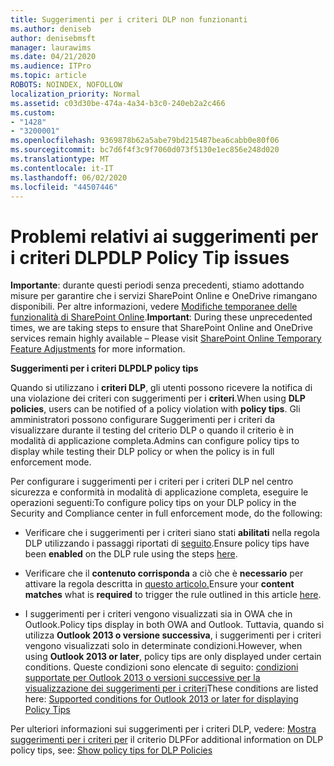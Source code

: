 ```yaml
---
title: Suggerimenti per i criteri DLP non funzionanti
ms.author: deniseb
author: denisebmsft
manager: laurawims
ms.date: 04/21/2020
ms.audience: ITPro
ms.topic: article
ROBOTS: NOINDEX, NOFOLLOW
localization_priority: Normal
ms.assetid: c03d30be-474a-4a34-b3c0-240eb2a2c466
ms.custom:
- "1428"
- "3200001"
ms.openlocfilehash: 9369878b62a5abe79bd215487bea6cabb0e80f06
ms.sourcegitcommit: bc7d6f4f3c9f7060d073f5130e1ec856e248d020
ms.translationtype: MT
ms.contentlocale: it-IT
ms.lasthandoff: 06/02/2020
ms.locfileid: "44507446"
---
```

# <a name="dlp-policy-tip-issues"></a><span data-ttu-id="6739c-102">Problemi relativi ai suggerimenti per i criteri DLP</span><span class="sxs-lookup"><span data-stu-id="6739c-102">DLP Policy Tip issues</span></span>

<span data-ttu-id="6739c-103">**Importante**: durante questi periodi senza precedenti, stiamo adottando misure per garantire che i servizi SharePoint Online e OneDrive rimangano disponibili. Per altre informazioni, vedere [Modifiche temporanee delle funzionalità di SharePoint Online](https://aka.ms/ODSPAdjustments).</span><span class="sxs-lookup"><span data-stu-id="6739c-103">**Important**: During these unprecedented times, we are taking steps to ensure that SharePoint Online and OneDrive services remain highly available – Please visit [SharePoint Online Temporary Feature Adjustments](https://aka.ms/ODSPAdjustments) for more information.</span></span>

<span data-ttu-id="6739c-104">**Suggerimenti per i criteri DLP**</span><span class="sxs-lookup"><span data-stu-id="6739c-104">**DLP policy tips**</span></span>

<span data-ttu-id="6739c-105">Quando si utilizzano i **criteri DLP**, gli utenti possono ricevere la notifica di una violazione dei criteri con suggerimenti per i **criteri**.</span><span class="sxs-lookup"><span data-stu-id="6739c-105">When using **DLP policies**, users can be notified of a policy violation with **policy tips**.</span></span> <span data-ttu-id="6739c-106">Gli amministratori possono configurare Suggerimenti per i criteri da visualizzare durante il testing del criterio DLP o quando il criterio è in modalità di applicazione completa.</span><span class="sxs-lookup"><span data-stu-id="6739c-106">Admins can configure policy tips to display while testing their DLP policy or when the policy is in full enforcement mode.</span></span>
  
<span data-ttu-id="6739c-107">Per configurare i suggerimenti per i criteri per i criteri DLP nel centro sicurezza e conformità in modalità di applicazione completa, eseguire le operazioni seguenti:</span><span class="sxs-lookup"><span data-stu-id="6739c-107">To configure policy tips on your DLP policy in the Security and Compliance center in full enforcement mode, do the following:</span></span>
  
- <span data-ttu-id="6739c-108">Verificare che i suggerimenti per i criteri siano stati **abilitati** nella regola DLP utilizzando i passaggi riportati di [seguito](https://docs.microsoft.com/microsoft-365/compliance/use-notifications-and-policy-tips).</span><span class="sxs-lookup"><span data-stu-id="6739c-108">Ensure policy tips have been **enabled** on the DLP rule using the steps [here](https://docs.microsoft.com/microsoft-365/compliance/use-notifications-and-policy-tips).</span></span>

- <span data-ttu-id="6739c-109">Verificare che il **contenuto corrisponda** a ciò che è **necessario** per attivare la regola descritta in [questo articolo.](https://docs.microsoft.com/microsoft-365/compliance/sensitive-information-type-entity-definitions)</span><span class="sxs-lookup"><span data-stu-id="6739c-109">Ensure your **content matches** what is **required** to trigger the rule outlined in this article [here](https://docs.microsoft.com/microsoft-365/compliance/sensitive-information-type-entity-definitions).</span></span>

- <span data-ttu-id="6739c-110">I suggerimenti per i criteri vengono visualizzati sia in OWA che in Outlook.</span><span class="sxs-lookup"><span data-stu-id="6739c-110">Policy tips display in both OWA and Outlook.</span></span> <span data-ttu-id="6739c-111">Tuttavia, quando si utilizza **Outlook 2013 o versione successiva**, i suggerimenti per i criteri vengono visualizzati solo in determinate condizioni.</span><span class="sxs-lookup"><span data-stu-id="6739c-111">However, when using **Outlook 2013 or later**, policy tips are only displayed under certain conditions.</span></span> <span data-ttu-id="6739c-112">Queste condizioni sono elencate di seguito: [condizioni supportate per Outlook 2013 o versioni successive per la visualizzazione dei suggerimenti per i criteri](https://docs.microsoft.com/microsoft-365/compliance/use-notifications-and-policy-tips)</span><span class="sxs-lookup"><span data-stu-id="6739c-112">These conditions are listed here: [Supported conditions for Outlook 2013 or later for displaying Policy Tips](https://docs.microsoft.com/microsoft-365/compliance/use-notifications-and-policy-tips)</span></span>

<span data-ttu-id="6739c-113">Per ulteriori informazioni sui suggerimenti per i criteri DLP, vedere: [Mostra suggerimenti per i criteri per](https://docs.microsoft.com/microsoft-365/compliance/use-notifications-and-policy-tips) il criterio DLP</span><span class="sxs-lookup"><span data-stu-id="6739c-113">For additional information on DLP policy tips, see: [Show policy tips for DLP Policies](https://docs.microsoft.com/microsoft-365/compliance/use-notifications-and-policy-tips)</span></span>
  